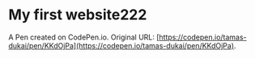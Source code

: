 # My first website222

A Pen created on CodePen.io. Original URL: [https://codepen.io/tamas-dukai/pen/KKdOjPa](https://codepen.io/tamas-dukai/pen/KKdOjPa).

